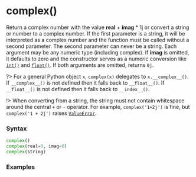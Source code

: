 # complex()

Return a complex number with the value **real** + **imag** * 1j or convert a string or number to a complex number. If the first parameter is a string, it will be interpreted as a complex number and the function must be called without a second parameter. The second parameter can never be a string. Each argument may be any numeric type (including complex). If **imag** is omitted, it defaults to zero and the constructor serves as a numeric conversion like [`int()`](/built-in-functions/int.md) and [`float()`](/built-in-functions/float.md). If both arguments are omitted, returns `0j`.

?> For a general Python object `x`, `complex(x)` delegates to `x.__complex__()`. If `__complex__()` is not defined then it falls back to `__float__()`. If `__float__()` is not defined then it falls back to `__index__()`.

!> When converting from a string, the string must not contain whitespace around the central `+` or `-` operator. For example, `complex('1+2j')` is fine, but `complex('1 + 2j')` raises [`ValueError`](/exceptions/ValueError.md).

### Syntax

```python
complex()
complex(real=0, imag=0)
complex(string)
```

### Examples

```python

```
